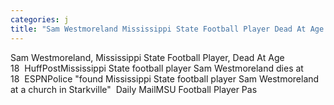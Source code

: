 ```yaml
---
categories: j
title: "Sam Westmoreland Mississippi State Football Player Dead At Age 18  HuffPost"
---
```

Sam Westmoreland, Mississippi State Football Player, Dead At Age 18&nbsp;&nbsp;HuffPostMississippi State football player Sam Westmoreland dies at 18&nbsp;&nbsp;ESPNPolice "found Mississippi State football player Sam Westmoreland at a church in Starkville"&nbsp;&nbsp;Daily MailMSU Football Player Pas